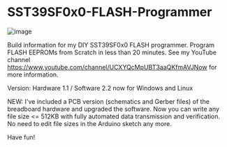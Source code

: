 # SST39SF0x0-FLASH-Programmer

![image](https://github.com/slu4coder/SST39SF010-FLASH-Programmer/assets/52576999/291e524d-dfee-4bb3-8034-ffe6a9797b14)

Build information for my DIY SST39SF0x0 FLASH programmer. Program FLASH EEPROMs from Scratch in less than 20 minutes.
See my YouTube channel https://www.youtube.com/channel/UCXYQcMpUBT3aaQKfmAVJNow for more information.

Version: Hardware 1.1 / Software 2.2 now for Windows and Linux

NEW: I've included a PCB version (schematics and Gerber files) of the breadboard hardware and upgraded the software. Now you can write any file size <= 512KB with fully automated data transmission and verification. No need to edit file sizes in the Arduino sketch any more.

Have fun!
